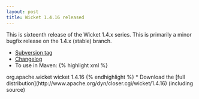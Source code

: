 ```yaml
---
layout: post
title: Wicket 1.4.16 released
---
```


This is sixteenth release of the Wicket 1.4.x series. This is primarily a minor bugfix release on the 1.4.x (stable) branch.

* [Subversion tag](http://svn.apache.org/repos/asf/wicket/releases/wicket-1.4.16) 
* [Changelog](https://issues.apache.org/jira/secure/ReleaseNote.jspa?projectId=12310561&version=12316020)
* To use in Maven: 
{% highlight xml %}
<dependency>
    <groupId>org.apache.wicket</groupId>
    <artifactId>wicket</artifactId>
    <version>1.4.16</version>
</dependency>
{% endhighlight %}
* Download the [full distribution](http://www.apache.org/dyn/closer.cgi/wicket/1.4.16) (including source)
